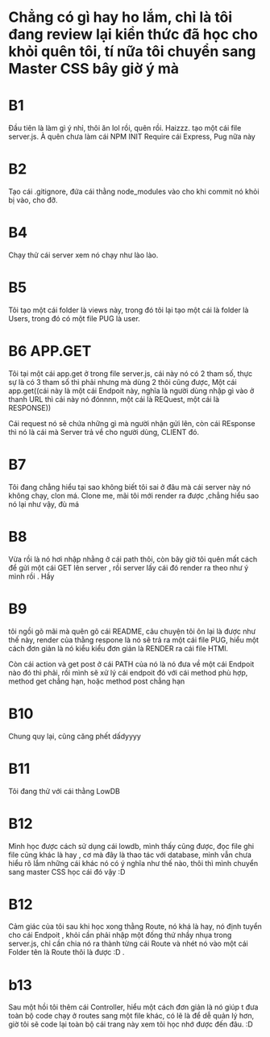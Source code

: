 # Chẳng có gì hay ho lắm, chỉ là tôi đang review lại kiển thức đã học cho khỏi quên tôi, tí nữa tôi chuyển sang Master CSS bây giờ ý mà

# B1
Đầu tiên là làm gì ý nhỉ, thôi ăn lol rồi, quên rồi. Haizzz. tạo một cái file server.js. À quên chưa làm cái NPM INIT
Require cái Express, Pug nữa này
# B2 
Tạo cái .gitignore, đứa cái thằng node_modules vào cho khi commit nó khỏi bị vào, cho đỡ.
# B4 
Chạy thử cái server xem nó chạy như lào lào. 

# B5 
Tôi tạo một cái folder là views này, trong đó tôi lại tạo một cái là folder là Users, trong đó có một file PUG là user.

# B6 APP.GET
Tôi tại một cái app.get ở trong file server.js, cái này nó có 2 tham số, thực sự là có 3 tham số thì phải nhưng mà dùng 2 thôi cũng được, 
Một cái app.get((cái này là một cái Endpoit này, nghĩa là người dùng nhập gì vào ở thanh URL thì cái này nó đónnnn, một cái là REQuest, một cái là RESPONSE))

Cái request nó sẽ chứa những gì mà người nhận gửi lên, còn cái REsponse thì nó là cái mà Server trả về cho người dùng, CLIENT đó. 

# B7
Tôi đang chẳng hiểu tại sao không biết tôi sai ở đâu mà cái server này nó không chạy, clon má.
Clone me, mãi tôi mới render ra được ,chẳng hiểu sao nó lại như vậy, đù má

# B8
Vừa rồi là nó hơi nhập nhằng ở cái path thôi, còn bây giờ tôi quên mất cách để gửi một cái GET lên server , rồi server lấy cái đó render ra theo như ý mình rồi . Hầy 

# B9 
tôi ngồi gõ mãi mà quên gõ cái README, câu chuyện tôi ôn lại là được như thế này, render của thằng respone là nó sẽ trả ra một cái file PUG, hiểu một cách đơn giản là nó kiểu kiểu đơn giản là RENDER ra cái file HTMl. 

Còn cái action và get post ở cái PATH của nó là nó đưa về một cái Endpoit nào đó thì phải, rồi mình sẽ xử lý cái endpoit đó với cái method phù hợp, method get chẳng hạn, hoặc method post chẳng hạn 

# B10 
Chung quy lại, cũng căng phết dấdyyyy

# B11
Tôi đang thử với cái thằng LowDB

# B12 
Mình học được cách sử dụng cái lowdb, mình thấy cũng được, đọc file ghi file cũng khác là hay , cơ mà đây là thao tác với database, mình vẫn chưa hiểu rõ lắm những cái khác nó có ý nghĩa như thế nào, thôi thì mình chuyển sang master CSS học cái đó vậy :D 

# B12
Cảm giác của tôi sau khi học xong thằng Route, nó khá là hay, nó định tuyển cho cái Endpoit , khỏi cần phải nhập một đống thứ nhầy nhụa trong server.js, chỉ cần chia nó ra thành từng cái Route và nhét nó vào một cái Folder tên là Route thôi là được :D . 

# b13 
Sau một hồi tôi thêm cái Controller, hiểu một cách đơn giản là nó giúp t đưa toàn bộ code chạy ở routes sang một file khác, có lẽ là để dễ quản lý hơn, giờ tôi sẽ code lại toàn bộ cái trang này xem tôi học nhớ được đến đâu. :D 